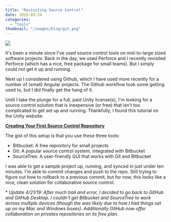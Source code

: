 ```yaml
---
title: "Revisiting Source Control"
date: 2019-03-24
categories: 
  - "tools"
thumbnail: "/images/blog/git.png"
---
```


![](/images/blog/git-workflow-gitflow.png)

It's been a minute since I've used source control tools on mid-to-large sized software projects. Back in the day, we used Perforce and I recently revisited Perforce (which has a nice, free package for small teams). But I simply could not get it up and running.

Next up I considered using Github, which I have used more recently for a number of (small) Angular projects. The Github workflow took some getting used to, but I did finally get the hang of it.

Until I take the plunge for a full, paid Unity license(s), I'm looking for a source control solution that is inexpensive (or free) that isn't too complicated to get set up and running. Thankfully, I found this tutorial on the Unity website:

**[Creating Your First Source Control Repository](https://unity3d.com/learn/tutorials/topics/cloud-build/creating-your-first-source-control-repository)**

The gist of this setup is that you use these three tools:

- Bitbucket: A free repository for small projects
- Git: A popular source control system, integrated with Bitbucket
- SourceTree: A user-friendly GUI that works with Git and Bitbucket

I was able to get a sample project up, running, and synced in just under ten minutes. I'm able to commit changes and push to the repo. Still trying to figure out how to rollback to a previous commit, but for now, this looks like a nice, clean solution for collaborative source control.

\* _Update 4/21/19: After much trail and error, I decided to go back to GitHub and GitHub Desktop. I couldn't get Bitbucket and SourceTree to work across multiple devices (though the was likely due to how I had things set up on my Mac and Windows boxes). Additionally GitHub now offer collaboration on privates repositories on its free plan._
